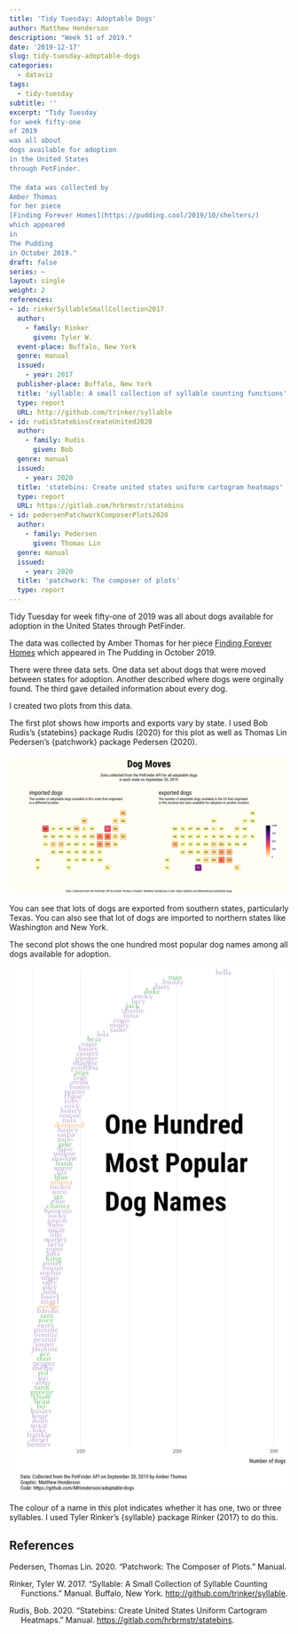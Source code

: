```yaml
---
title: 'Tidy Tuesday: Adoptable Dogs'
author: Matthew Henderson
description: "Week 51 of 2019."
date: '2019-12-17'
slug: tidy-tuesday-adoptable-dogs
categories:
  - dataviz
tags:
  - tidy-tuesday
subtitle: ''
excerpt: "Tidy Tuesday
for week fifty-one
of 2019
was all about
dogs available for adoption
in the United States
through PetFinder.

The data was collected by
Amber Thomas
for her piece
[Finding Forever Homes](https://pudding.cool/2019/10/shelters/)
which appeared
in
The Pudding
in October 2019."
draft: false
series: ~
layout: single
weight: 2
references:
- id: rinkerSyllableSmallCollection2017
  author:
    - family: Rinker
      given: Tyler W.
  event-place: Buffalo, New York
  genre: manual
  issued:
    - year: 2017
  publisher-place: Buffalo, New York
  title: 'syllable: A small collection of syllable counting functions'
  type: report
  URL: http://github.com/trinker/syllable
- id: rudisStatebinsCreateUnited2020
  author:
    - family: Rudis
      given: Bob
  genre: manual
  issued:
    - year: 2020
  title: 'statebins: Create united states uniform cartogram heatmaps'
  type: report
  URL: https://gitlab.com/hrbrmstr/statebins
- id: pedersenPatchworkComposerPlots2020
  author:
    - family: Pedersen
      given: Thomas Lin
  genre: manual
  issued:
    - year: 2020
  title: 'patchwork: The composer of plots'
  type: report
---
```


Tidy Tuesday
for week fifty-one
of 2019
was all about
dogs available for adoption
in the United States
through PetFinder.

The data was collected by
Amber Thomas
for her piece
[Finding Forever Homes](https://pudding.cool/2019/10/shelters/)
which appeared
in
The Pudding
in October 2019.

There were three data sets.
One data set about
dogs that were moved between
states for adoption.
Another
described where dogs
were orginally found.
The third gave
detailed information about
every dog.

I created two plots from this data.

The first plot shows how
imports
and exports vary by state.
I used
Bob Rudis’s
{statebins}
package
Rudis (2020)
for this plot
as well as
Thomas Lin Pedersen’s
{patchwork}
package
Pedersen (2020).

![](dog-moves.png)

You can see that
lots of dogs are exported
from southern states,
particularly Texas.
You can also see that
lot of dogs are imported
to northern states
like Washington
and New York.

The second plot shows
the one hundred
most popular
dog names
among all dogs available
for adoption.

![](most-popular-names.png)

The colour of a name
in this plot
indicates whether it
has one,
two
or three syllables.
I used
Tyler Rinker’s
{syllable}
package
Rinker (2017)
to do this.

## References

<div id="refs" class="references csl-bib-body hanging-indent">

<div id="ref-pedersenPatchworkComposerPlots2020" class="csl-entry">

Pedersen, Thomas Lin. 2020. “Patchwork: The Composer of Plots.” Manual.

</div>

<div id="ref-rinkerSyllableSmallCollection2017" class="csl-entry">

Rinker, Tyler W. 2017. “Syllable: A Small Collection of Syllable Counting Functions.” Manual. Buffalo, New York. <http://github.com/trinker/syllable>.

</div>

<div id="ref-rudisStatebinsCreateUnited2020" class="csl-entry">

Rudis, Bob. 2020. “Statebins: Create United States Uniform Cartogram Heatmaps.” Manual. <https://gitlab.com/hrbrmstr/statebins>.

</div>

</div>
